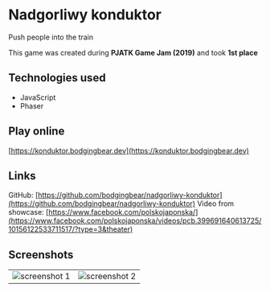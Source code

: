 # Nadgorliwy konduktor

Push people into the train

This game was created during **PJATK Game Jam (2019)** and took **1st place**

## Technologies used
* JavaScript
* Phaser

## Play online

[https://konduktor.bodgingbear.dev](https://konduktor.bodgingbear.dev)

## Links

GitHub: [https://github.com/bodgingbear/nadgorliwy-konduktor](https://github.com/bodgingbear/nadgorliwy-konduktor)
Video from showcase: [https://www.facebook.com/polskojaponska/](https://www.facebook.com/polskojaponska/videos/pcb.399691640613725/10156122533711517/?type=3&theater)

## Screenshots
| | |
|-|-|
|![screenshot 1](https://raw.githubusercontent.com/bodgingbear/nadgorliwy-konduktor/master/website/screenshot.png)|![screenshot 2](https://raw.githubusercontent.com/bodgingbear/nadgorliwy-konduktor/master/website/screenshot2.png)|
